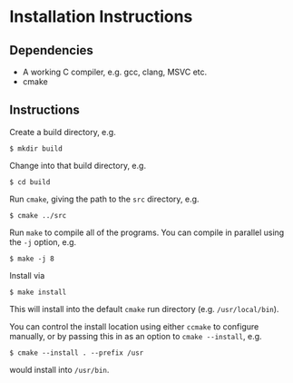 # Installation Instructions

## Dependencies

* A working C compiler, e.g. gcc, clang, MSVC etc.
* cmake

## Instructions

Create a build directory, e.g.

```
$ mkdir build
```

Change into that build directory, e.g.

```
$ cd build
```

Run `cmake`, giving the path to the `src` directory, e.g.

```
$ cmake ../src
```

Run `make` to compile all of the programs. You can compile
in parallel using the `-j` option, e.g.

```
$ make -j 8
```

Install via

```
$ make install
```

This will install into the default `cmake` run directory (e.g. `/usr/local/bin`).

You can control the install location using either `ccmake` to configure
manually, or by passing this in as an option to `cmake --install`, e.g.

```
$ cmake --install . --prefix /usr
```

would install into `/usr/bin`.
